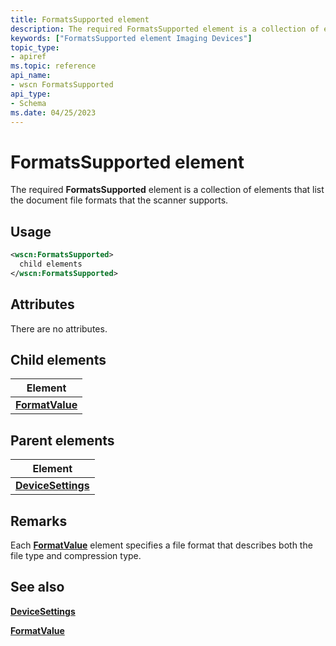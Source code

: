 ```yaml
---
title: FormatsSupported element
description: The required FormatsSupported element is a collection of elements that list the document file formats that the scanner supports.
keywords: ["FormatsSupported element Imaging Devices"]
topic_type:
- apiref
ms.topic: reference
api_name:
- wscn FormatsSupported
api_type:
- Schema
ms.date: 04/25/2023
---
```


# FormatsSupported element

The required **FormatsSupported** element is a collection of elements that list the document file formats that the scanner supports.

## Usage

```xml
<wscn:FormatsSupported>
  child elements
</wscn:FormatsSupported>
```

## Attributes

There are no attributes.

## Child elements

| Element |
|--|
| [**FormatValue**](formatvalue.md) |

## Parent elements

| Element |
|--|
| [**DeviceSettings**](devicesettings.md) |

## Remarks

Each [**FormatValue**](formatvalue.md) element specifies a file format that describes both the file type and compression type.

## See also

[**DeviceSettings**](devicesettings.md)

[**FormatValue**](formatvalue.md)
